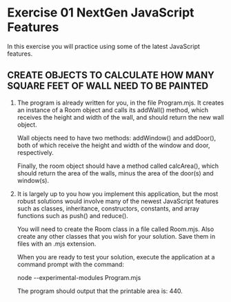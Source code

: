 Exercise 01 NextGen JavaScript Features
=======================================

In this exercise you will practice using some of the latest JavaScript features.


## CREATE OBJECTS TO CALCULATE HOW MANY SQUARE FEET OF WALL NEED TO BE PAINTED

1. The program is already written for you, in the file Program.mjs. It creates an instance
	of a Room object and calls its addWall() method, which receives the height and width of 
	the wall, and should return the new wall object.

	Wall objects need to have two methods: addWindow() and addDoor(), both of which receive
	the height and width of the window and door, respectively.

	Finally, the room object should have a method called calcArea(), which should return the
	area of the walls, minus the area of the door(s) and window(s).


2. It is largely up to you how you implement this application, but the most robust solutions
	would involve many of the newest JavaScript features such as classes, inheritance,
	constructors, constants, and array functions such as push() and reduce().

	You will need to create the Room class in a file called Room.mjs. Also create any other
	classes that you wish for your solution. Save them in files with an .mjs extension.

	When you are ready to test your solution, execute the application at a command prompt
	with the command:

	node --experimental-modules Program.mjs

	The program should output that the printable area is: 440.
